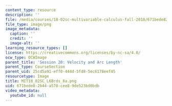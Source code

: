 ```yaml
---
content_type: resource
description: ''
file: /media/courses/18-02sc-multivariable-calculus-fall-2010/671bede82b44a578cee89de523bd0bdb_MIT18_02SC_L6Brds_8a.png
file_type: image/png
image_metadata:
  caption: ''
  credit: ''
  image-alt: ''
learning_resource_types: []
license: https://creativecommons.org/licenses/by-nc-sa/4.0/
ocw_type: OCWImage
parent_title: 'Session 20: Velocity and Arc Length'
parent_type: CourseSection
parent_uid: 25cd5a91-eff0-444d-5fd8-5ec6178eef45
resourcetype: Image
title: MIT18_02SC_L6Brds_8a.png
uid: 671bede8-2b44-a578-cee8-9de523bd0bdb
video_metadata:
  youtube_id: null
---
```


